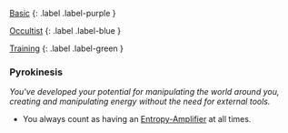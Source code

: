 
[Basic](Game/Basic-List)
{: .label .label-purple }

[Occultist](Game/Occultist)
{: .label .label-blue }

[Training](Game/Training-List)
{: .label .label-green }
### Pyrokinesis
*You've developed your potential for manipulating the world around you, creating and manipulating energy without the need for external tools.*
* You always count as having an [Entropy-Amplifier](Game/Blocks/Entropy-Amplifier) at all times.

